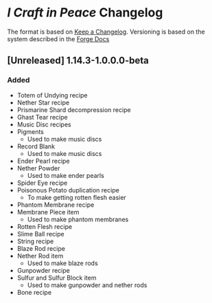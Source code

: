 # *I Craft in Peace* Changelog

The format is based on [Keep a Changelog][1].
Versioning is based on the system described in the [Forge Docs][2]

[1]:https://keepachangelog.com/en/1.0.0/
[2]:https://mcforge.readthedocs.io/en/1.13.x/conventions/versioning/#versioning

## [Unreleased] 1.14.3-1.0.0.0-beta

### Added
- Totem of Undying recipe
- Nether Star recipe
- Prismarine Shard decompression recipe
- Ghast Tear recipe
- Music Disc recipes
- Pigments
    - Used to make music discs
- Record Blank
    - Used to make music discs
- Ender Pearl recipe
- Nether Powder
    - Used to make ender pearls
- Spider Eye recipe
- Poisonous Potato duplication recipe
    - To make getting rotten flesh easier
- Phantom Membrane recipe
- Membrane Piece item
    - Used to make phantom membranes
- Rotten Flesh recipe
- Slime Ball recipe
- String recipe
- Blaze Rod recipe
- Nether Rod item
    - Used to make blaze rods
- Gunpowder recipe
- Sulfur and Sulfur Block item
    - Used to make gunpowder and nether rods
- Bone recipe

